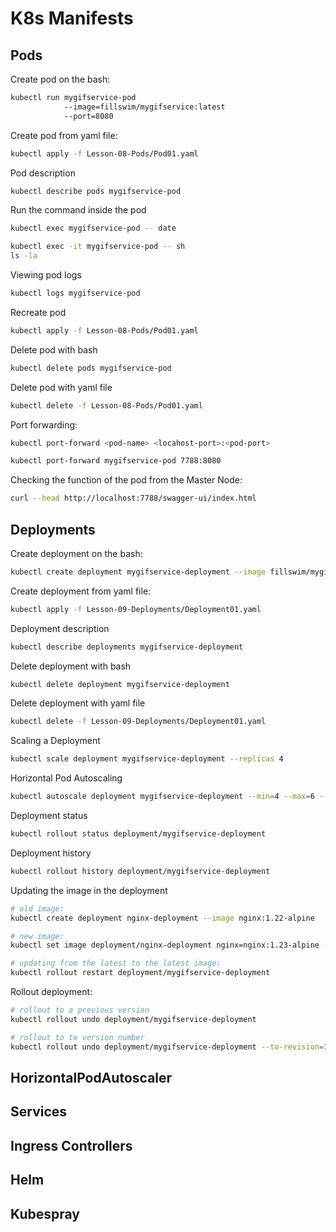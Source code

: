 # K8s Manifests

## Pods
Create pod on the bash:
```bash
kubectl run mygifservice-pod 
            --image=fillswim/mygifservice:latest 
            --port=8080
```

Create pod from yaml file:
```bash
kubectl apply -f Lesson-08-Pods/Pod01.yaml
```

Pod description
```bash
kubectl describe pods mygifservice-pod
```

Run the command inside the pod
```bash
kubectl exec mygifservice-pod -- date
```
```bash
kubectl exec -it mygifservice-pod -- sh
ls -la
```

Viewing pod logs
```bash
kubectl logs mygifservice-pod
```

Recreate pod
```bash
kubectl apply -f Lesson-08-Pods/Pod01.yaml
```

Delete pod with bash
```bash
kubectl delete pods mygifservice-pod
```

Delete pod with yaml file
```bash
kubectl delete -f Lesson-08-Pods/Pod01.yaml
```

Port forwarding:
```bash
kubectl port-forward <pod-name> <locahost-port>:<pod-port>
```
```bash
kubectl port-forward mygifservice-pod 7788:8080
```

Checking the function of the pod from the Master Node:
```bash
curl --head http://localhost:7788/swagger-ui/index.html
```


## Deployments

Create deployment on the bash:
```bash
kubectl create deployment mygifservice-deployment --image fillswim/mygifservice:latest
```

Create deployment from yaml file:
```bash
kubectl apply -f Lesson-09-Deployments/Deployment01.yaml
```

Deployment description
```bash
kubectl describe deployments mygifservice-deployment
```

Delete deployment with bash
```bash
kubectl delete deployment mygifservice-deployment
```

Delete deployment with yaml file
```bash
kubectl delete -f Lesson-09-Deployments/Deployment01.yaml
```

Scaling a Deployment
```bash
kubectl scale deployment mygifservice-deployment --replicas 4
```

Horizontal Pod Autoscaling
```bash
kubectl autoscale deployment mygifservice-deployment --min=4 --max=6 --cpu-percent=80
```

Deployment status
```bash
kubectl rollout status deployment/mygifservice-deployment
```
Deployment history
```bash
kubectl rollout history deployment/mygifservice-deployment
```

Updating the image in the deployment
```bash
# old image:
kubectl create deployment nginx-deployment --image nginx:1.22-alpine
```
```bash
# new image:
kubectl set image deployment/nginx-deployment nginx=nginx:1.23-alpine --record=true
```
```bash
# updating from the latest to the latest image:
kubectl rollout restart deployment/mygifservice-deployment
```

Rollout deployment:
```bash
# rollout to a previous version
kubectl rollout undo deployment/mygifservice-deployment
```
```bash
# rollout to to version number
kubectl rollout undo deployment/mygifservice-deployment --to-revision=1
```

## HorizontalPodAutoscaler 

## Services

## Ingress Controllers

## Helm

## Kubespray
